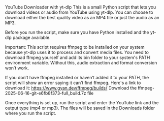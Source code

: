 YouTube Downloader with yt-dlp
This is a small Python script that lets you download videos or audio from YouTube using yt-dlp. You can choose to download either the best quality video as an MP4 file or just the audio as an MP3.

Before you run the script, make sure you have Python installed and the yt-dlp package available.

Important:
This script requires ffmpeg to be installed on your system because yt-dlp uses it to process and convert media files. You need to download ffmpeg yourself and add its bin folder to your system's PATH environment variable. Without this, audio extraction and format conversion won’t work.

If you don’t have ffmpeg installed or haven’t added it to your PATH, the script will show an error saying it can’t find ffmpeg.
Here's a link to download it: https://www.gyan.dev/ffmpeg/builds/
Download the ffmpeg-2025-06-16-git-e6fb8f373-full_build.7z file

Once everything is set up, run the script and enter the YouTube link and the output type (mp4 or mp3). The files will be saved in the Downloads folder where you run the script.
